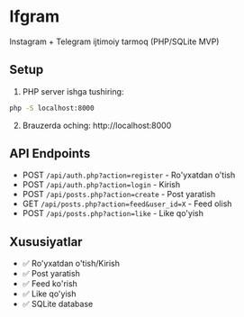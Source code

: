 # Ifgram

Instagram + Telegram ijtimoiy tarmoq (PHP/SQLite MVP)

## Setup

1. PHP server ishga tushiring:
```bash
php -S localhost:8000
```

2. Brauzerda oching: http://localhost:8000

## API Endpoints

- POST `/api/auth.php?action=register` - Ro'yxatdan o'tish
- POST `/api/auth.php?action=login` - Kirish
- POST `/api/posts.php?action=create` - Post yaratish
- GET `/api/posts.php?action=feed&user_id=X` - Feed olish
- POST `/api/posts.php?action=like` - Like qo'yish

## Xususiyatlar

- ✅ Ro'yxatdan o'tish/Kirish
- ✅ Post yaratish
- ✅ Feed ko'rish
- ✅ Like qo'yish
- ✅ SQLite database
